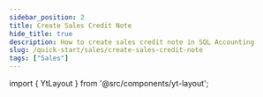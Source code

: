```yaml
---
sidebar_position: 2
title: Create Sales Credit Note
hide_title: true
description: How to create sales credit note in SQL Accounting
slug: /quick-start/sales/create-sales-credit-note
tags: ["Sales"]
---
```


import { YtLayout } from '@src/components/yt-layout';

<YtLayout 
    url="https://www.youtube.com/embed/aB1g5pcspok?autoplay=1"
    videoId="aB1g5pcspok"
    title="Sales Credit Note"
/>

